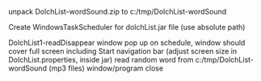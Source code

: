 unpack DolchList-wordSound.zip to c:/tmp/DolchList-wordSound

Create WindowsTaskScheduler for dolchList.jar file (use absolute path)

DolchList1-readDisappear 
	window pop up on schedule, 
	window should cover full screen including Start navigation bar (adjust screen size in DolchList.properties, inside jar)
	read random word from c:/tmp/DolchList-wordSound  (mp3 files)
	window/program close
	
	